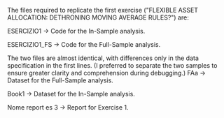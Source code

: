 The files required to replicate the first exercise ("FLEXIBLE ASSET ALLOCATION: DETHRONING MOVING AVERAGE RULES?") are:

ESERCIZIO1 → Code for the In-Sample analysis.

ESERCIZIO1_FS → Code for the Full-Sample analysis.

The two files are almost identical, with differences only in the data specification in the first lines.
(I preferred to separate the two samples to ensure greater clarity and comprehension during debugging.)
FAa → Dataset for the Full-Sample analysis.

Book1 → Dataset for the In-Sample analysis.

Nome report es 3 → Report for Exercise 1.

